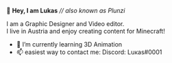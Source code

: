 👋 **Hey, I am Lukas** 
*// also known as Plunzi*

  I am a Graphic Designer and Video editor.<br>
  I live in Austria and enjoy creating content for Minecraft!

- 🌱 I’m currently learning 3D Animation
- 📫 easiest way to contact me: Discord: Lսĸas#0001
